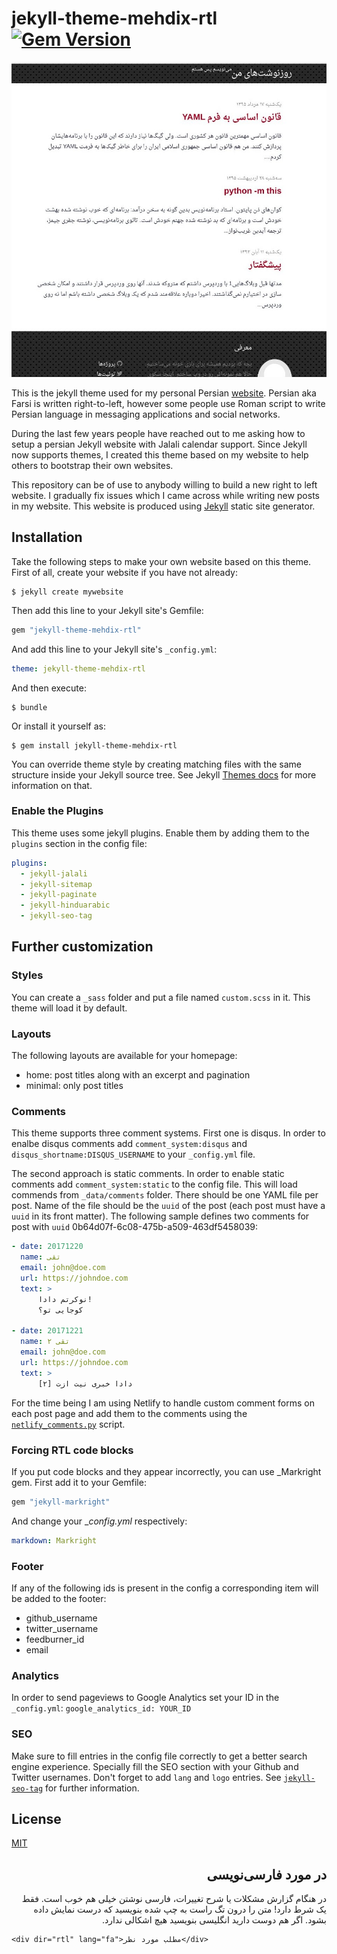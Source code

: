 # jekyll-theme-mehdix-rtl [![Gem Version](https://badge.fury.io/rb/jekyll-theme-mehdix-rtl.svg)](https://badge.fury.io/rb/jekyll-theme-mehdix-rtl)

![](screenshot.png)

This is the jekyll theme used for my personal Persian [website](http://mehdix.ir). Persian aka Farsi is written right-to-left, however some people use Roman script to write Persian language in messaging applications and social networks.

During the last few years people have reached out to me asking how to setup a persian Jekyll website with Jalali calendar support. Since Jekyll now supports themes, I created this theme based on my website to help others to bootstrap their own websites.

This repository can be of use to anybody willing to build a new right to left website. I gradually fix issues which I came across while writing new posts in my website. This website is produced using [Jekyll](http://jekyllrb.com/) static site generator.

## Installation

Take the following steps to make your own website based on this theme. First of all, create your website if you have not already:


    $ jekyll create mywebsite


Then add this line to your Jekyll site's Gemfile:

```ruby
gem "jekyll-theme-mehdix-rtl"
```

And add this line to your Jekyll site's `_config.yml`:

```yaml
theme: jekyll-theme-mehdix-rtl
```

And then execute:

    $ bundle

Or install it yourself as:

    $ gem install jekyll-theme-mehdix-rtl

You can override theme style by creating matching files with the same structure inside your Jekyll source tree. See Jekyll [Themes docs](https://jekyllrb.com/docs/themes/) for more information on that.

### Enable the Plugins
This theme uses some jekyll plugins. Enable them by adding them to the `plugins` section in the config file:

```yaml
plugins:
  - jekyll-jalali
  - jekyll-sitemap
  - jekyll-paginate
  - jekyll-hinduarabic
  - jekyll-seo-tag
```

## Further customization

### Styles
You can create a `_sass` folder and put a file named `custom.scss` in it. This theme will load it by default.

### Layouts
The following layouts are available for your homepage:
- home: post titles along with an excerpt and pagination
- minimal: only post titles

### Comments
This theme supports three comment systems. First one is disqus.
In order to enalbe disqus comments add `comment_system:disqus` and `disqus_shortname:DISQUS_USERNAME` to your `_config.yml` file.

The second approach is static comments. In order to enable static comments add `comment_system:static` to the config
file. This will load commends from `_data/comments` folder. There should be one YAML file per post. Name of the file
should be the `uuid` of the post (each post must have a `uuid` in its front matter). The following sample defines two
comments for post with `uuid` 0b64d07f-6c08-475b-a509-463df5458039:

```yaml
- date: 20171220
  name: تقی
  email: john@doe.com
  url: https://johndoe.com
  text: >
      نوکرتم دادا!
      کوجایی تو؟

- date: 20171221
  name: تقی ۲
  email: john@doe.com
  url: https://johndoe.com
  text: >
      [۲] دادا خبری نیت ازت
```

For the time being I am using Netlify to handle custom comment forms on each post page and add them to the
comments using the [`netlify_comments.py`](./netlify_comments.py) script.

### Forcing RTL code blocks
If you put code blocks and they appear incorrectly, you can use _Markright gem. First add it to your Gemfile:

```ruby
gem "jekyll-markright"
```

And change your __config.yml_ respectively:

```yaml
markdown: Markright
```

### Footer
If any of the following ids is present in the config a corresponding item will be added to the footer:

- github_username
- twitter_username
- feedburner_id
- email

### Analytics
In order to send pageviews to Google Analytics set your ID in the `_config.yml`: `google_analytics_id: YOUR_ID`


### SEO
Make sure to fill entries in the config file correctly to get a better search engine experience.
Specially fill the SEO section with your Github and Twitter usernames. Don't forget to add `lang`
and `logo` entries. See [`jekyll-seo-tag`](https://github.com/jekyll/jekyll-seo-tag/) for further
information.

## License

[MIT](http://opensource.org/licenses/MIT)

<div dir="rtl" lang="fa">

## در مورد فارسی‌نویسی
در هنگام گزارش مشکلات یا شرح تغییرات، فارسی نوشتن خیلی هم خوب است. فقط یک شرط دارد! متن را درون تگ راست به چپ شده بنویسید که درست نمایش داده بشود. اگر هم دوست دارید انگلیسی بنویسید هیچ اشکالی ندارد.

</div>

    <div dir="rtl" lang="fa">مطلب مورد نظر</div>